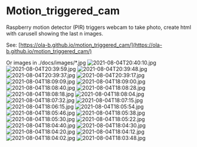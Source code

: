 # Motion_triggered_cam
Raspberry motion detector (PIR) triggers webcam to take photo, create html with carusell showing the last n images.

See: [https://ola-b.github.io/motion_triggered_cam/](https://ola-b.github.io/motion_triggered_cam/)


Or images in ./docs/images/*.jpg
![2021-08-04T20:40:10.jpg](https://github.com/Ola-B/motion_triggered_cam/blob/main/docs/images/2021-08-04T20:40:10.jpg "2021-08-04T20:40:10.jpg")
![2021-08-04T20:39:59.jpg](https://github.com/Ola-B/motion_triggered_cam/blob/main/docs/images/2021-08-04T20:39:59.jpg "2021-08-04T20:39:59.jpg")
![2021-08-04T20:39:48.jpg](https://github.com/Ola-B/motion_triggered_cam/blob/main/docs/images/2021-08-04T20:39:48.jpg "2021-08-04T20:39:48.jpg")
![2021-08-04T20:39:37.jpg](https://github.com/Ola-B/motion_triggered_cam/blob/main/docs/images/2021-08-04T20:39:37.jpg "2021-08-04T20:39:37.jpg")
![2021-08-04T20:39:17.jpg](https://github.com/Ola-B/motion_triggered_cam/blob/main/docs/images/2021-08-04T20:39:17.jpg "2021-08-04T20:39:17.jpg")
![2021-08-04T18:09:09.jpg](https://github.com/Ola-B/motion_triggered_cam/blob/main/docs/images/2021-08-04T18:09:09.jpg "2021-08-04T18:09:09.jpg")
![2021-08-04T18:09:00.jpg](https://github.com/Ola-B/motion_triggered_cam/blob/main/docs/images/2021-08-04T18:09:00.jpg "2021-08-04T18:09:00.jpg")
![2021-08-04T18:08:40.jpg](https://github.com/Ola-B/motion_triggered_cam/blob/main/docs/images/2021-08-04T18:08:40.jpg "2021-08-04T18:08:40.jpg")
![2021-08-04T18:08:28.jpg](https://github.com/Ola-B/motion_triggered_cam/blob/main/docs/images/2021-08-04T18:08:28.jpg "2021-08-04T18:08:28.jpg")
![2021-08-04T18:08:18.jpg](https://github.com/Ola-B/motion_triggered_cam/blob/main/docs/images/2021-08-04T18:08:18.jpg "2021-08-04T18:08:18.jpg")
![2021-08-04T18:08:04.jpg](https://github.com/Ola-B/motion_triggered_cam/blob/main/docs/images/2021-08-04T18:08:04.jpg "2021-08-04T18:08:04.jpg")
![2021-08-04T18:07:32.jpg](https://github.com/Ola-B/motion_triggered_cam/blob/main/docs/images/2021-08-04T18:07:32.jpg "2021-08-04T18:07:32.jpg")
![2021-08-04T18:07:15.jpg](https://github.com/Ola-B/motion_triggered_cam/blob/main/docs/images/2021-08-04T18:07:15.jpg "2021-08-04T18:07:15.jpg")
![2021-08-04T18:06:15.jpg](https://github.com/Ola-B/motion_triggered_cam/blob/main/docs/images/2021-08-04T18:06:15.jpg "2021-08-04T18:06:15.jpg")
![2021-08-04T18:05:54.jpg](https://github.com/Ola-B/motion_triggered_cam/blob/main/docs/images/2021-08-04T18:05:54.jpg "2021-08-04T18:05:54.jpg")
![2021-08-04T18:05:46.jpg](https://github.com/Ola-B/motion_triggered_cam/blob/main/docs/images/2021-08-04T18:05:46.jpg "2021-08-04T18:05:46.jpg")
![2021-08-04T18:05:38.jpg](https://github.com/Ola-B/motion_triggered_cam/blob/main/docs/images/2021-08-04T18:05:38.jpg "2021-08-04T18:05:38.jpg")
![2021-08-04T18:05:30.jpg](https://github.com/Ola-B/motion_triggered_cam/blob/main/docs/images/2021-08-04T18:05:30.jpg "2021-08-04T18:05:30.jpg")
![2021-08-04T18:05:22.jpg](https://github.com/Ola-B/motion_triggered_cam/blob/main/docs/images/2021-08-04T18:05:22.jpg "2021-08-04T18:05:22.jpg")
![2021-08-04T18:04:40.jpg](https://github.com/Ola-B/motion_triggered_cam/blob/main/docs/images/2021-08-04T18:04:40.jpg "2021-08-04T18:04:40.jpg")
![2021-08-04T18:04:30.jpg](https://github.com/Ola-B/motion_triggered_cam/blob/main/docs/images/2021-08-04T18:04:30.jpg "2021-08-04T18:04:30.jpg")
![2021-08-04T18:04:20.jpg](https://github.com/Ola-B/motion_triggered_cam/blob/main/docs/images/2021-08-04T18:04:20.jpg "2021-08-04T18:04:20.jpg")
![2021-08-04T18:04:12.jpg](https://github.com/Ola-B/motion_triggered_cam/blob/main/docs/images/2021-08-04T18:04:12.jpg "2021-08-04T18:04:12.jpg")
![2021-08-04T18:04:02.jpg](https://github.com/Ola-B/motion_triggered_cam/blob/main/docs/images/2021-08-04T18:04:02.jpg "2021-08-04T18:04:02.jpg")
![2021-08-04T18:03:48.jpg](https://github.com/Ola-B/motion_triggered_cam/blob/main/docs/images/2021-08-04T18:03:48.jpg "2021-08-04T18:03:48.jpg")
